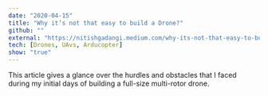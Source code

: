 ```yaml
---
date: "2020-04-15"
title: "Why it’s not that easy to build a Drone?"
github: ""
external: "https://nitishgadangi.medium.com/why-its-not-that-easy-to-build-a-drone-b59d265abcb0/"
tech: [Drones, UAvs, Arducopter]
show: "true"
---
```


This article gives a glance over the hurdles and obstacles that I faced during my initial days of building a full-size multi-rotor drone.
